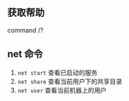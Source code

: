 ## 获取帮助
command /?

## net 命令
1. `net start` 查看已启动的服务
2. `net share` 查看当前用户下的共享目录
3. `net user` 查看当前机器上的用户